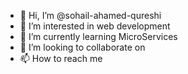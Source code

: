 - 👋 Hi, I’m @sohail-ahamed-qureshi
- 👀 I’m interested in web development
- 🌱 I’m currently learning MicroServices
- 💞️ I’m looking to collaborate on 
- 📫 How to reach me 

<!---
sohail-ahamed-qureshi/sohail-ahamed-qureshi is a ✨ special ✨ repository because its `README.md` (this file) appears on your GitHub profile.
You can click the Preview link to take a look at your changes.
--->
